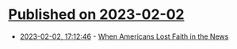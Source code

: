 # [Published on 2023-02-02](index.md)

* [2023-02-02, 17:12:46](https://news.ycombinator.com/item?id=34629692) - [When Americans Lost Faith in the News](https://www.newyorker.com/magazine/2023/02/06/when-americans-lost-faith-in-the-news)
